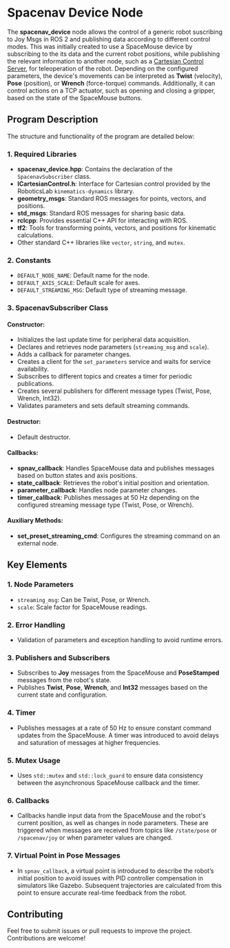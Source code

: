 # Spacenav Device Node

The **spacenav_device** node allows the control of a generic robot suscribing to Joy Msgs in ROS 2 and publishing data according to different control modes. This was initially created to use a SpaceMouse device by subscribing to the its data and the current robot positions, while publishing the relevant information to another node, such as a [Cartesian Control Server](https://github.com/mercerebo1/cartesian-controllers), for teleoperation of the robot. Depending on the configured parameters, the device's movements can be interpreted as **Twist** (velocity), **Pose** (position), or **Wrench** (force-torque) commands. Additionally, it can control actions on a TCP actuator, such as opening and closing a gripper, based on the state of the SpaceMouse buttons.

## Program Description

The structure and functionality of the program are detailed below:

### 1. Required Libraries

- **spacenav_device.hpp**: Contains the declaration of the `SpacenavSubscriber` class.
- **ICartesianControl.h**: Interface for Cartesian control provided by the RoboticsLab `kinematics-dynamics` library.
- **geometry_msgs**: Standard ROS messages for points, vectors, and positions.
- **std_msgs**: Standard ROS messages for sharing basic data.
- **rclcpp**: Provides essential C++ API for interacting with ROS.
- **tf2**: Tools for transforming points, vectors, and positions for kinematic calculations.
- Other standard C++ libraries like `vector`, `string`, and `mutex`.

### 2. Constants

- `DEFAULT_NODE_NAME`: Default name for the node.
- `DEFAULT_AXIS_SCALE`: Default scale for axes.
- `DEFAULT_STREAMING_MSG`: Default type of streaming message.

### 3. SpacenavSubscriber Class

#### Constructor:

- Initializes the last update time for peripheral data acquisition.
- Declares and retrieves node parameters (`streaming_msg` and `scale`).
- Adds a callback for parameter changes.
- Creates a client for the `set_parameters` service and waits for service availability.
- Subscribes to different topics and creates a timer for periodic publications.
- Creates several publishers for different message types (Twist, Pose, Wrench, Int32).
- Validates parameters and sets default streaming commands.

#### Destructor:

- Default destructor.

#### Callbacks:

- **spnav_callback**: Handles SpaceMouse data and publishes messages based on button states and axis positions.
- **state_callback**: Retrieves the robot's initial position and orientation.
- **parameter_callback**: Handles node parameter changes.
- **timer_callback**: Publishes messages at 50 Hz depending on the configured streaming message type (Twist, Pose, or Wrench).

#### Auxiliary Methods:

- **set_preset_streaming_cmd**: Configures the streaming command on an external node.

## Key Elements

### 1. Node Parameters

- `streaming_msg`: Can be Twist, Pose, or Wrench.
- `scale`: Scale factor for SpaceMouse readings.

### 2. Error Handling

- Validation of parameters and exception handling to avoid runtime errors.

### 3. Publishers and Subscribers

- Subscribes to **Joy** messages from the SpaceMouse and **PoseStamped** messages from the robot's state.
- Publishes **Twist**, **Pose**, **Wrench**, and **Int32** messages based on the current state and configuration.

### 4. Timer

- Publishes messages at a rate of 50 Hz to ensure constant command updates from the SpaceMouse. A timer was introduced to avoid delays and saturation of messages at higher frequencies.

### 5. Mutex Usage

- Uses `std::mutex` and `std::lock_guard` to ensure data consistency between the asynchronous SpaceMouse callback and the timer.

### 6. Callbacks

- Callbacks handle input data from the SpaceMouse and the robot's current position, as well as changes in node parameters. These are triggered when messages are received from topics like `/state/pose` or `/spacenav/joy` or when parameter values are changed.

### 7. Virtual Point in Pose Messages

- In `spnav_callback`, a virtual point is introduced to describe the robot’s initial position to avoid issues with PID controller compensation in simulators like Gazebo. Subsequent trajectories are calculated from this point to ensure accurate real-time feedback from the robot.

## Contributing
Feel free to submit issues or pull requests to improve the project. Contributions are welcome!
